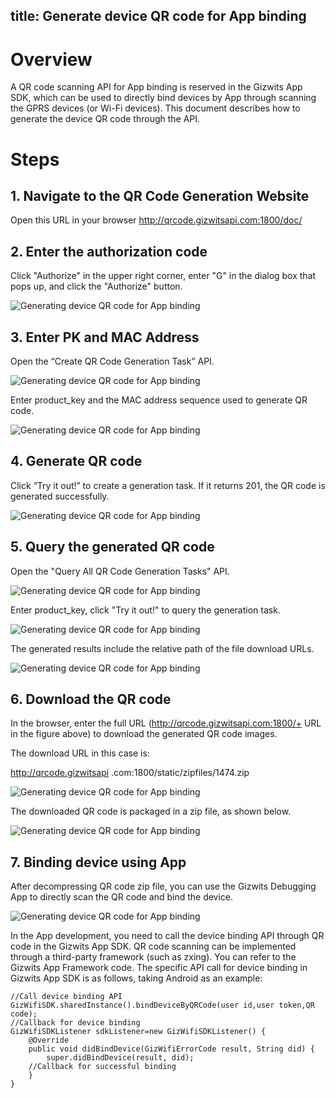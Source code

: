 title: Generate device QR code for App binding
---

# Overview

A QR code scanning API for App binding is reserved in the Gizwits App SDK, which can be used to directly bind devices by App through scanning the GPRS devices (or Wi-Fi devices). This document describes how to generate the device QR code through the API.

# Steps

## 1. Navigate to the QR Code Generation Website

Open this URL in your browser http://qrcode.gizwitsapi.com:1800/doc/

## 2. Enter the authorization code 

Click "Authorize" in the upper right corner, enter "G" in the dialog box that pops up, and click the "Authorize" button.

![Generating device QR code for App binding](../../../assets/en-us/UserManual/qrcode/11.png) 
 
## 3. Enter PK and MAC Address

Open the “Create QR Code Generation Task” API.

![Generating device QR code for App binding](../../../assets/en-us/UserManual/qrcode/12.png) 
 
Enter product_key and the MAC address sequence used to generate QR code.

![Generating device QR code for App binding](../../../assets/en-us/UserManual/qrcode/13.png) 
 
## 4. Generate QR code

Click “Try it out!” to create a generation task. If it returns 201, the QR code is generated successfully.

![Generating device QR code for App binding](../../../assets/en-us/UserManual/qrcode/14.png) 
 
## 5. Query the generated QR code

Open the "Query All QR Code Generation Tasks" API.

![Generating device QR code for App binding](../../../assets/en-us/UserManual/qrcode/15.png) 
 
Enter product_key, click "Try it out!" to query the generation task.

![Generating device QR code for App binding](../../../assets/en-us/UserManual/qrcode/16.png) 
 
The generated results include the relative path of the file download URLs.

![Generating device QR code for App binding](../../../assets/en-us/UserManual/qrcode/17.png) 
 
## 6. Download the QR code

In the browser, enter the full URL (http://qrcode.gizwitsapi.com:1800/+ URL in the figure above) to download the generated QR code images. 

The download URL in this case is: 

http://qrcode.gizwitsapi .com:1800/static/zipfiles/1474.zip

![Generating device QR code for App binding](../../../assets/en-us/UserManual/qrcode/18.png) 
 
The downloaded QR code is packaged in a zip file, as shown below.

![Generating device QR code for App binding](../../../assets/en-us/UserManual/qrcode/19.png) 
 
## 7. Binding device using App

After decompressing QR code zip file, you can use the Gizwits Debugging App to directly scan the QR code and bind the device.

![Generating device QR code for App binding](../../../assets/en-us/UserManual/qrcode/20.png) 
 
In the App development, you need to call the device binding API through QR code in the Gizwits App SDK. QR code scanning can be implemented through a third-party framework (such as zxing). You can refer to the Gizwits App Framework code. The specific API call for device binding in Gizwits App SDK is as follows, taking Android as an example:

```
//Call device binding API
GizWifiSDK.sharedInstance().bindDeviceByQRCode(user id,user token,QR code);
//Callback for device binding
GizWifiSDKListener sdkListener=new GizWifiSDKListener() {
    @Override
    public void didBindDevice(GizWifiErrorCode result, String did) {
        super.didBindDevice(result, did);
	//Callback for successful binding
    }
}
```
